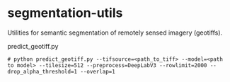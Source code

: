 # segmentation-utils
Utilities for semantic segmentation of remotely sensed imagery (geotiffs). 

predict_geotiff.py

``` Usage example:
# python predict_geotiff.py --tifsource=<path_to_tiff> --model=<path to model> --tilesize=512 --preprocess=DeepLabV3 --rowlimit=2000 --drop_alpha_threshold=1 --overlap=1

```
